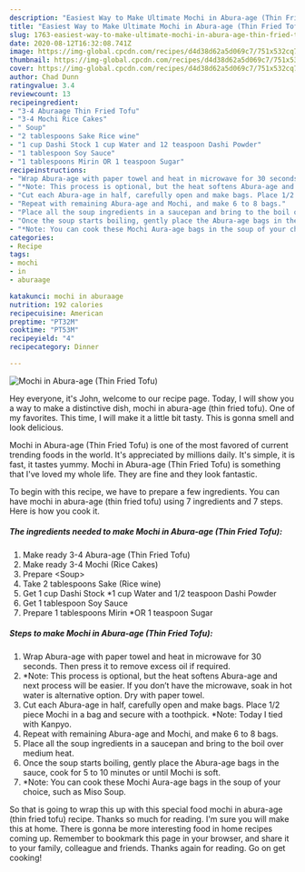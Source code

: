 ```yaml
---
description: "Easiest Way to Make Ultimate Mochi in Abura-age (Thin Fried Tofu)"
title: "Easiest Way to Make Ultimate Mochi in Abura-age (Thin Fried Tofu)"
slug: 1763-easiest-way-to-make-ultimate-mochi-in-abura-age-thin-fried-tofu
date: 2020-08-12T16:32:08.741Z
image: https://img-global.cpcdn.com/recipes/d4d38d62a5d069c7/751x532cq70/mochi-in-abura-age-thin-fried-tofu-recipe-main-photo.jpg
thumbnail: https://img-global.cpcdn.com/recipes/d4d38d62a5d069c7/751x532cq70/mochi-in-abura-age-thin-fried-tofu-recipe-main-photo.jpg
cover: https://img-global.cpcdn.com/recipes/d4d38d62a5d069c7/751x532cq70/mochi-in-abura-age-thin-fried-tofu-recipe-main-photo.jpg
author: Chad Dunn
ratingvalue: 3.4
reviewcount: 13
recipeingredient:
- "3-4 Aburaage Thin Fried Tofu"
- "3-4 Mochi Rice Cakes"
- " Soup"
- "2 tablespoons Sake Rice wine"
- "1 cup Dashi Stock 1 cup Water and 12 teaspoon Dashi Powder"
- "1 tablespoon Soy Sauce"
- "1 tablespoons Mirin OR 1 teaspoon Sugar"
recipeinstructions:
- "Wrap Abura-age with paper towel and heat in microwave for 30 seconds. Then press it to remove excess oil if required."
- "*Note: This process is optional, but the heat softens Abura-age and next process will be easier. If you don’t have the microwave, soak in hot water is alternative option. Dry with paper towel."
- "Cut each Abura-age in half, carefully open and make bags. Place 1/2 piece Mochi in a bag and secure with a toothpick. *Note: Today I tied with Kanpyo."
- "Repeat with remaining Abura-age and Mochi, and make 6 to 8 bags."
- "Place all the soup ingredients in a saucepan and bring to the boil over medium heat."
- "Once the soup starts boiling, gently place the Abura-age bags in the sauce, cook for 5 to 10 minutes or until Mochi is soft."
- "*Note: You can cook these Mochi Aura-age bags in the soup of your choice, such as Miso Soup."
categories:
- Recipe
tags:
- mochi
- in
- aburaage

katakunci: mochi in aburaage 
nutrition: 192 calories
recipecuisine: American
preptime: "PT32M"
cooktime: "PT53M"
recipeyield: "4"
recipecategory: Dinner

---
```



![Mochi in Abura-age (Thin Fried Tofu)](https://img-global.cpcdn.com/recipes/d4d38d62a5d069c7/751x532cq70/mochi-in-abura-age-thin-fried-tofu-recipe-main-photo.jpg)

Hey everyone, it's John, welcome to our recipe page. Today, I will show you a way to make a distinctive dish, mochi in abura-age (thin fried tofu). One of my favorites. This time, I will make it a little bit tasty. This is gonna smell and look delicious.

Mochi in Abura-age (Thin Fried Tofu) is one of the most favored of current trending foods in the world. It's appreciated by millions daily. It's simple, it is fast, it tastes yummy. Mochi in Abura-age (Thin Fried Tofu) is something that I've loved my whole life. They are fine and they look fantastic.




To begin with this recipe, we have to prepare a few ingredients. You can have mochi in abura-age (thin fried tofu) using 7 ingredients and 7 steps. Here is how you cook it.

<!--inarticleads1-->

##### The ingredients needed to make Mochi in Abura-age (Thin Fried Tofu):

1. Make ready 3-4 Abura-age (Thin Fried Tofu)
1. Make ready 3-4 Mochi (Rice Cakes)
1. Prepare  &lt;Soup&gt;
1. Take 2 tablespoons Sake (Rice wine)
1. Get 1 cup Dashi Stock *1 cup Water and 1/2 teaspoon Dashi Powder
1. Get 1 tablespoon Soy Sauce
1. Prepare 1 tablespoons Mirin *OR 1 teaspoon Sugar




<!--inarticleads2-->

##### Steps to make Mochi in Abura-age (Thin Fried Tofu):

1. Wrap Abura-age with paper towel and heat in microwave for 30 seconds. Then press it to remove excess oil if required.
1. *Note: This process is optional, but the heat softens Abura-age and next process will be easier. If you don’t have the microwave, soak in hot water is alternative option. Dry with paper towel.
1. Cut each Abura-age in half, carefully open and make bags. Place 1/2 piece Mochi in a bag and secure with a toothpick. *Note: Today I tied with Kanpyo.
1. Repeat with remaining Abura-age and Mochi, and make 6 to 8 bags.
1. Place all the soup ingredients in a saucepan and bring to the boil over medium heat.
1. Once the soup starts boiling, gently place the Abura-age bags in the sauce, cook for 5 to 10 minutes or until Mochi is soft.
1. *Note: You can cook these Mochi Aura-age bags in the soup of your choice, such as Miso Soup.




So that is going to wrap this up with this special food mochi in abura-age (thin fried tofu) recipe. Thanks so much for reading. I'm sure you will make this at home. There is gonna be more interesting food in home recipes coming up. Remember to bookmark this page in your browser, and share it to your family, colleague and friends. Thanks again for reading. Go on get cooking!
